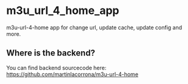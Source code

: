 # m3u_url_4_home_app

m3u-url-4-home app for change url, update cache, update config and more.

## Where is the backend?
You can find backend sourcecode here:
https://github.com/martinlacorrona/m3u-url-4-home

